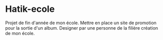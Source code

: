 # Hatik-ecole
Projet de fin d'année de mon école. Mettre en place un site de promotion pour la sortie d'un album. Designer par une personne de la filière création de mon école.
